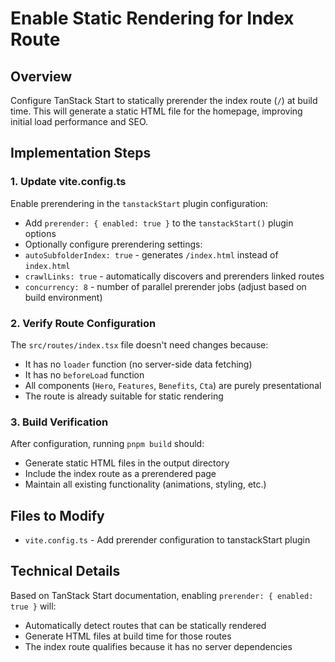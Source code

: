 <!-- 9535a746-d180-4c94-b15b-67e9a9d0a492 ae9cc0ba-dbf8-4ea0-bf9b-1663400ba284 -->
# Enable Static Rendering for Index Route

## Overview

Configure TanStack Start to statically prerender the index route (`/`) at build time. This will generate a static HTML file for the homepage, improving initial load performance and SEO.

## Implementation Steps

### 1. Update vite.config.ts

Enable prerendering in the `tanstackStart` plugin configuration:

- Add `prerender: { enabled: true }` to the `tanstackStart()` plugin options
- Optionally configure prerendering settings:
- `autoSubfolderIndex: true` - generates `/index.html` instead of `index.html`
- `crawlLinks: true` - automatically discovers and prerenders linked routes
- `concurrency: 8` - number of parallel prerender jobs (adjust based on build environment)

### 2. Verify Route Configuration

The `src/routes/index.tsx` file doesn't need changes because:

- It has no `loader` function (no server-side data fetching)
- It has no `beforeLoad` function
- All components (`Hero`, `Features`, `Benefits`, `Cta`) are purely presentational
- The route is already suitable for static rendering

### 3. Build Verification

After configuration, running `pnpm build` should:

- Generate static HTML files in the output directory
- Include the index route as a prerendered page
- Maintain all existing functionality (animations, styling, etc.)

## Files to Modify

- `vite.config.ts` - Add prerender configuration to tanstackStart plugin

## Technical Details

Based on TanStack Start documentation, enabling `prerender: { enabled: true }` will:

- Automatically detect routes that can be statically rendered
- Generate HTML files at build time for those routes
- The index route qualifies because it has no server dependencies